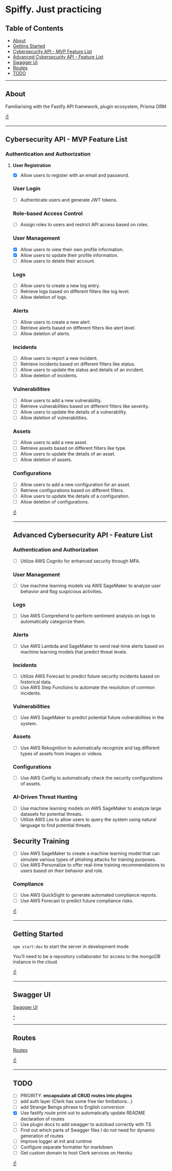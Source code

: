 # Spiffy. Just practicing

## Table of Contents

- [About](#about)
- [Getting Started](#getting-started)
- [Cybersecurity API - MVP Feature List](#cybersecurity-api---mvp-feature-list)
- [Advanced Cybersecurity API - Feature List](#advanced-cybersecurity-api---feature-list)
- [Swagger UI](#swagger-ui)
- [Routes](#routes)
- [TODO](#todo)

---

## About

Familiarising with the Fastify API framework, plugin ecosystem, Prisma ORM

[:point_up:](#table-of-contents)

---

## Cybersecurity API - MVP Feature List

### Authentication and Authorization

1. **User Registration**
    - [x] Allow users to register with an email and password.
      
    ### User Login
    - [ ] Authenticate users and generate JWT tokens.
      
    ### Role-based Access Control
    - [ ] Assign roles to users and restrict API access based on roles.

    ### User Management
    - [x] Allow users to view their own profile information.
    - [x] Allow users to update their profile information.
    - [ ] Allow users to delete their account.

    ### Logs
    - [ ] Allow users to create a new log entry.
    - [ ] Retrieve logs based on different filters like log level.
    - [ ] Allow deletion of logs.

    ### Alerts
    - [ ] Allow users to create a new alert.
    - [ ] Retrieve alerts based on different filters like alert level.
    - [ ] Allow deletion of alerts.

    ### Incidents
    - [ ] Allow users to report a new incident.
    - [ ] Retrieve incidents based on different filters like status.
    - [ ] Allow users to update the status and details of an incident.
    - [ ] Allow deletion of incidents.

    ### Vulnerabilities
    - [ ] Allow users to add a new vulnerability.
    - [ ] Retrieve vulnerabilities based on different filters like severity.
    - [ ] Allow users to update the details of a vulnerability.
    - [ ] Allow deletion of vulnerabilities.

    ### Assets
    - [ ] Allow users to add a new asset.
    - [ ] Retrieve assets based on different filters like type.
    - [ ] Allow users to update the details of an asset.
    - [ ] Allow deletion of assets.

    ### Configurations
    - [ ] Allow users to add a new configuration for an asset.
    - [ ] Retrieve configurations based on different filters.
    - [ ] Allow users to update the details of a configuration.
    - [ ] Allow deletion of configurations.

    [:point_up:](#table-of-contents)

    ---

    ## Advanced Cybersecurity API - Feature List

    ### Authentication and Authorization
    - [ ] Utilize AWS Cognito for enhanced security through MFA.

    ### User Management
    - [ ] Use machine learning models via AWS SageMaker to analyze user behavior and flag suspicious activities.

    ### Logs
    - [ ] Use AWS Comprehend to perform sentiment analysis on logs to automatically categorize them.

    ### Alerts
    - [ ] Use AWS Lambda and SageMaker to send real-time alerts based on machine learning models that predict threat levels.

    ### Incidents
    - [ ] Utilize AWS Forecast to predict future security incidents based on historical data.
    - [ ] Use AWS Step Functions to automate the resolution of common incidents.

    ### Vulnerabilities
    - [ ] Use AWS SageMaker to predict potential future vulnerabilities in the system.

    ### Assets
    - [ ] Use AWS Rekognition to automatically recognize and tag different types of assets from images or videos.

    ### Configurations
    - [ ] Use AWS Config to automatically check the security configurations of assets.

    ### AI-Driven Threat Hunting
    - [ ] Use machine learning models on AWS SageMaker to analyze large datasets for potential threats.
    - [ ] Utilize AWS Lex to allow users to query the system using natural language to find potential threats.

    ## Security Training
    - [ ] Use AWS SageMaker to create a machine learning model that can simulate various types of phishing attacks for training purposes.
    - [ ] Use AWS Personalize to offer real-time training recommendations to users based on their behavior and role.

    ### Compliance
    - [ ] Use AWS QuickSight to generate automated compliance reports.
    - [ ] Use AWS Forecast to predict future compliance risks.

    [:point_up:](#table-of-contents)

    ---

    ## Getting Started

    `npm start:dev` to start the server in development mode

    You'll need to be a repository collaborator for access to the mongoDB instance in the cloud.

    [:point_up:](#table-of-contents)

    ---

    ## Swagger UI

    [Swagger UI](http://localhost:8080/docs/static/index.html#/default)

    [^](#table-of-contents)

    ---

    ## Routes

    [Routes](./routes.txt)

    [:point_up:](#table-of-contents)

    ---

    ## TODO

    - [ ] PRIORITY: **encapsulate all CRUD routes into plugins**
    - [ ] add auth layer (Clerk has some free tier limitations...)
    - [ ] add Strange Beings phrase to English conversion
    - [x] Use fastify route print out to automatically update README declaration of routes
    - [ ] Use plugin docs to add swagger to autoload correctly with TS
    - [ ] Find out which parts of Swagger files I do not need for dynamic generation of routes
    - [ ] Improve logger at init and runtime
    - [ ] Configure separate formatter for markdown
    - [ ] Get custom domain to host Clerk services on Heroku

    [:point_up:](#table-of-contents)

